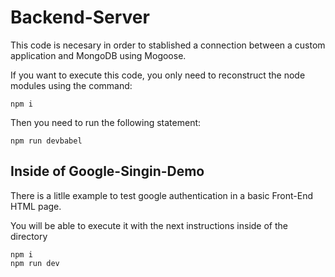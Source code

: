 # Backend-Server

This code is necesary in order to stablished a connection between a custom application and MongoDB using Mogoose.

If you want to execute this code, you only need to reconstruct the node modules using the command:

```
npm i
```

Then you need to run the following statement:

```
npm run devbabel
```

## Inside of Google-Singin-Demo
There is a litlle example to test google authentication in a basic Front-End HTML page.

You will be able to execute it with the next instructions inside of the directory

```
npm i
npm run dev
```